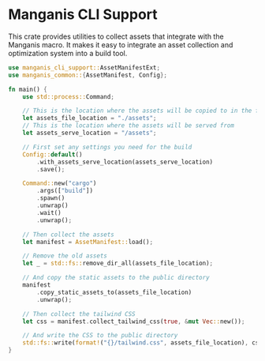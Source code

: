 # Manganis CLI Support

This crate provides utilities to collect assets that integrate with the Manganis macro. It makes it easy to integrate an asset collection and optimization system into a build tool.

```rust
use manganis_cli_support::AssetManifestExt;
use manganis_common::{AssetManifest, Config};

fn main() {
    use std::process::Command;

    // This is the location where the assets will be copied to in the filesystem
    let assets_file_location = "./assets";
    // This is the location where the assets will be served from
    let assets_serve_location = "/assets";

    // First set any settings you need for the build
    Config::default()
        .with_assets_serve_location(assets_serve_location)
        .save();

    Command::new("cargo")
        .args(["build"])
        .spawn()
        .unwrap()
        .wait()
        .unwrap();

    // Then collect the assets
    let manifest = AssetManifest::load();

    // Remove the old assets
    let _ = std::fs::remove_dir_all(assets_file_location);

    // And copy the static assets to the public directory
    manifest
        .copy_static_assets_to(assets_file_location)
        .unwrap();

    // Then collect the tailwind CSS
    let css = manifest.collect_tailwind_css(true, &mut Vec::new());

    // And write the CSS to the public directory
    std::fs::write(format!("{}/tailwind.css", assets_file_location), css).unwrap();
}
```
